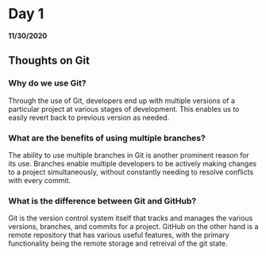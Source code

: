 # Day 1
__11/30/2020__

## Thoughts on Git

### Why do we use Git?
  Through the use of Git, developers end up with multiple versions of a particular project at various stages of development. This enables us to easily revert back to previous version as needed.

### What are the benefits of using multiple branches?
  The ability to use multiple branches in Git is another prominent reason for its use. Branches enable multiple developers to be actively making changes to a project simultaneously, without constantly needing to resolve conflicts with every commit.

### What is the difference between Git and GitHub?
  Git is the version control system itself that tracks and manages the various versions, branches, and commits for a project. GitHub on the other hand is a remote repository that has various useful features, with the primary functionality being the remote storage and retreival of the git state.